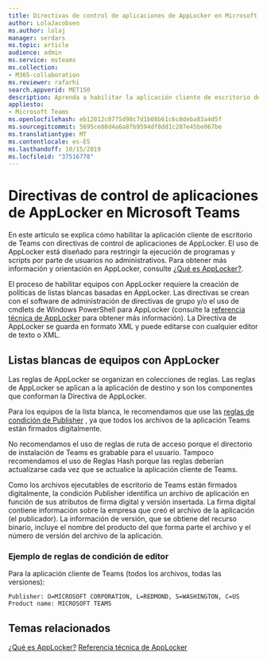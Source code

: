 ```yaml
---
title: Directivas de control de aplicaciones de AppLocker en Microsoft Teams
author: LolaJacobsen
ms.author: lolaj
manager: serdars
ms.topic: article
audience: admin
ms.service: msteams
ms.collection:
- M365-collaboration
ms.reviewer: rafarhi
search.appverid: MET150
description: Aprenda a habilitar la aplicación cliente de escritorio de Teams con directivas de control de aplicaciones de AppLocker.
appliesto:
- Microsoft Teams
ms.openlocfilehash: eb12012c0775d98c7d1b08b61c6c0deba83a4d5f
ms.sourcegitcommit: 5695ce88d4a6a8fb9594df8dd1c207e45be067be
ms.translationtype: MT
ms.contentlocale: es-ES
ms.lasthandoff: 10/15/2019
ms.locfileid: "37516778"
---
```

# <a name="applocker-application-control-policies-in-microsoft-teams"></a>Directivas de control de aplicaciones de AppLocker en Microsoft Teams

En este artículo se explica cómo habilitar la aplicación cliente de escritorio de Teams con directivas de control de aplicaciones de AppLocker. El uso de AppLocker está diseñado para restringir la ejecución de programas y scripts por parte de usuarios no administrativos. Para obtener más información y orientación en AppLocker, consulte [¿Qué es AppLocker?](https://docs.microsoft.com/windows/security/threat-protection/windows-defender-application-control/applocker/what-is-applocker).

El proceso de habilitar equipos con AppLocker requiere la creación de políticas de listas blancas basadas en AppLocker. Las directivas se crean con el software de administración de directivas de grupo y/o el uso de cmdlets de Windows PowerShell para AppLocker (consulte la [referencia técnica de AppLocker](https://docs.microsoft.com/windows/security/threat-protection/windows-defender-application-control/applocker/applocker-technical-reference) para obtener más información). La Directiva de AppLocker se guarda en formato XML y puede editarse con cualquier editor de texto o XML.

## <a name="teams-whitelisting-with-applocker"></a>Listas blancas de equipos con AppLocker

Las reglas de AppLocker se organizan en colecciones de reglas. Las reglas de AppLocker se aplican a la aplicación de destino y son los componentes que conforman la Directiva de AppLocker.  

Para los equipos de la lista blanca, le recomendamos que use las [reglas de condición de Publisher](https://docs.microsoft.com/windows/security/threat-protection/windows-defender-application-control/applocker/understanding-the-publisher-rule-condition-in-applocker) , ya que todos los archivos de la aplicación Teams están firmados digitalmente.
  
No recomendamos el uso de reglas de ruta de acceso porque el directorio de instalación de Teams es grabable para el usuario. Tampoco recomendamos el uso de Reglas Hash porque las reglas deberían actualizarse cada vez que se actualice la aplicación cliente de Teams.

Como los archivos ejecutables de escritorio de Teams están firmados digitalmente, la condición Publisher identifica un archivo de aplicación en función de sus atributos de firma digital y versión insertada. La firma digital contiene información sobre la empresa que creó el archivo de la aplicación (el publicador). La información de versión, que se obtiene del recurso binario, incluye el nombre del producto del que forma parte el archivo y el número de versión del archivo de la aplicación.

### <a name="example-of-publisher-condition-rules"></a>Ejemplo de reglas de condición de editor

Para la aplicación cliente de Teams (todos los archivos, todas las versiones):

```
Publisher: O=MICROSOFT CORPORATION, L=REDMOND, S=WASHINGTON, C=US
Product name: MICROSOFT TEAMS
```

## <a name="related-topics"></a>Temas relacionados
[¿Qué es AppLocker?](https://docs.microsoft.com/windows/security/threat-protection/windows-defender-application-control/applocker/what-is-applocker) 
 [Referencia técnica de AppLocker](https://docs.microsoft.com/windows/security/threat-protection/windows-defender-application-control/applocker/applocker-technical-reference)